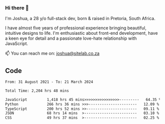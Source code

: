 ### Hi there 👋

I'm Joshua, a 28 y/o full-stack dev, born & raised in Pretoria, South Africa. 

I have almost five years of professional experience bringing beautiful, intuitive designs to life. I'm enthusiastic about front-end development, have a keen eye for detail and a passionate love-hate relationship with JavaScript.

📫 You can reach me on: joshua@sitelab.co.za

## **Code**

<!--START_SECTION:waka-->

```txt
From: 31 August 2021 - To: 21 March 2024

Total Time: 2,204 hrs 48 mins

JavaScript         1,418 hrs 45 mins>>>>>>>>>>>>>>>>---------   64.35 %
Python             266 hrs 36 mins >>>----------------------   12.09 %
TypeScript         200 hrs 52 mins >>-----------------------   09.11 %
JSON               68 hrs 14 mins  >------------------------   03.10 %
CSS                49 hrs 37 mins  >------------------------   02.25 %
```

<!--END_SECTION:waka-->
